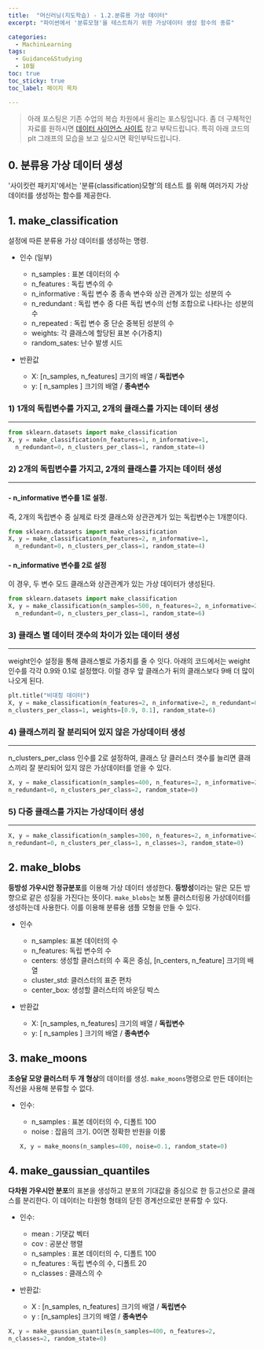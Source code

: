 ```yaml
---
title:  "머신러닝(지도학습) - 1.2.분류용 가상 데이터"
excerpt: "파이썬에서 '분류모형'을 테스트하기 위한 가상데이터 생성 함수의 종류"

categories:
  - MachinLearning
tags:
  - Guidance&Studying
  - 10월
toc: true
toc_sticky: true
toc_label: 페이지 목차

---
```

> 아래 포스팅은 기존 수업의 복습 차원에서 올리는 포스팅입니다. 좀 더 구체적인 자료를 원하시면 [데이터 사이언스 사이트](https://datascienceschool.net/03%20machine%20learning/09.02%20%EB%B6%84%EB%A5%98%EC%9A%A9%20%EA%B0%80%EC%83%81%20%EB%8D%B0%EC%9D%B4%ED%84%B0%20%EC%83%9D%EC%84%B1.html) 참고 부탁드립니다. 특히 아래 코드의 plt 그래프의 모습을 보고 싶으시면 확인부탁드립니다.

## 0. 분류용 가상 데이터 생성
 '사이킷런 패키지'에서는 '분류(classification)모형'의 테스트 를 위해 여러가지 가상 데이터를 생성하는 함수를 제공한다.


## 1. make_classification
 설정에 따른 분류용 가상 데이터를 생성하는 명령. 
 - 인수 (일부)
    - n_samples : 표본 데이터의 수
    - n_features : 독립 변수의 수
    - n_informative : 독립 변수 중 종속 변수와 상관 관계가 있는 성분의 수
    - n_redundant : 독립 변수 중 다른 독립 변수의 선형 조합으로 나타나는 성분의 수
    - n_repeated : 독립 변수 중 단순 중복된 성분의 수
    - weights: 각 클래스에 할당된 표본 수(가중치)
    - random_sates: 난수 발생 시드

- 반환값
    - X: [n_samples, n_features] 크기의 배열 / **독립변수**
    - y: [ n_samples ] 크기의 배열 / **종속변수**


### 1) 1개의 독립변수를 가지고, 2개의 클래스를 가지는 데이터 생성
---

```python
from sklearn.datasets import make_classification
X, y = make_classification(n_features=1, n_informative=1,
  n_redundant=0, n_clusters_per_class=1, random_state=4)
```


### 2) 2개의 독립변수를 가지고, 2개의 클래스를 가지는 데이터 생성
---
#### - n_informative 변수를 1로 설정. 
즉, 2개의 독립변수 중 실제로 타겟 클래스와 상관관계가 있는 독립변수는 1개뿐이다.

```python
from sklearn.datasets import make_classification
X, y = make_classification(n_features=2, n_informative=1,
  n_redundant=0, n_clusters_per_class=1, random_state=4)
```

#### - n_informative 변수를 2로 설정
이 경우, 두 변수 모드 클래스와 상관관계가 있는 가상 데이터가 생성된다.

```python
from sklearn.datasets import make_classification
X, y = make_classification(n_samples=500, n_features=2, n_informative=2,
  n_redundant=0, n_clusters_per_class=1, random_state=6)
```


### 3) 클래스 별 데이터 갯수의 차이가 있는 데이터 생성
---
weight인수 설정을 통해 클래스별로 가중치를 줄 수 잇다. 아래의 코드에서는 weight 인수를 각각 0.9와 0.1로 설정했다. 이럴 경우 앞 클래스가 뒤의 클래스보다 9배 더 많이 나오게 된다. 

```python
plt.title("비대칭 데이터")
X, y = make_classification(n_features=2, n_informative=2, n_redundant=0,
n_clusters_per_class=1, weights=[0.9, 0.1], random_state=6)
```

### 4) 클래스끼리 잘 분리되어 있지 않은 가상데이터 생성
---
n_clusters_per_class 인수를 2로 설정하여, 클래스 당 클러스터 갯수를 늘리면 클래스끼리 잘 분리되어 있지 않은 가상데이터를 얻을 수 있다.

``` python
X, y = make_classification(n_samples=400, n_features=2, n_informative=2, 
n_redundant=0, n_clusters_per_class=2, random_state=0)
```

### 5) 다중 클래스를 가지는 가상데이터 생성
---
```python
X, y = make_classification(n_samples=300, n_features=2, n_informative=2, 
n_redundant=0, n_clusters_per_class=1, n_classes=3, random_state=0)
```

## 2. make_blobs
**등방성 가우시안 정규분포**를 이용해 가상 데이터 생성한다. **등방성**이라는 말은 모든 방향으로 같은 성질을 가진다는 뜻이다. `make_blobs`는 보통 클러스터링용 가상데이터를 생성하는데 사용한다. 이를 이용해 분류용 샘플 모형을 만들 수 있다.
- 인수
  - n_samples: 표본 데이터의 수
  - n_features: 독립 변수의 수
  - centers: 생성할 클러스터의 수 혹은 중심, [n_centers, n_feature] 크기의 배열
  - cluster_std: 클러스터의 표준 편차
  - center_box: 생성할 클러스터의 바운딩 박스

- 반환값
    - X: [n_samples, n_features] 크기의 배열 / **독립변수**
    - y: [ n_samples ] 크기의 배열 / **종속변수**

## 3. make_moons
**초승달 모양 클러스터 두 개 형상**의 데이터를 생성. `make_moons`명령으로 만든 데이터는 직선을 사용해 분류할 수 없다.
- 인수:
  - n_samples : 표본 데이터의 수, 디폴트 100
  - noise : 잡음의 크기. 0이면 정확한 반원을 이룸

  ```python
  X, y = make_moons(n_samples=400, noise=0.1, random_state=0)
  ```

## 4. make_gaussian_quantiles
**다차원 가우시안 분포**의 표본을 생성하고 분포의 기대값을 중심으로 한 등고선으로 클래스를 분리한다. 이 데이터는 타원형 형태의 닫힌 경계선으로만 분류할 수 있다.

- 인수:
  - mean : 기댓값 벡터
  - cov : 공분산 행렬
  - n_samples : 표본 데이터의 수, 디폴트 100
  - n_features : 독립 변수의 수, 디폴트 20
  - n_classes : 클래스의 수

- 반환값:
  - X : [n_samples, n_features] 크기의 배열 / **독립변수**
  - y : [n_samples] 크기의 배열 / **종속변수**

```python
X, y = make_gaussian_quantiles(n_samples=400, n_features=2, 
n_classes=2, random_state=0)
```